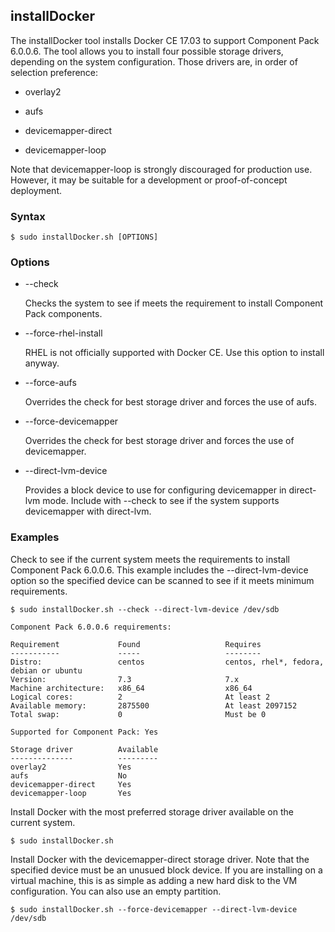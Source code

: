 ## installDocker

The installDocker tool installs Docker CE 17.03 to support Component Pack 6.0.0.6. The tool allows you to install four
possible storage drivers, depending on the system configuration. Those drivers are, in order of selection preference:

* overlay2

* aufs

* devicemapper-direct

* devicemapper-loop

Note that devicemapper-loop is strongly discouraged for production use. However, it may be suitable for a development or
proof-of-concept deployment.

### Syntax

```Shell
$ sudo installDocker.sh [OPTIONS]
```

### Options

* --check

    Checks the system to see if meets the requirement to install Component Pack components.
    
* --force-rhel-install

    RHEL is not officially supported with Docker CE. Use this option to install anyway.
    
* --force-aufs

    Overrides the check for best storage driver and forces the use of aufs.
    
* --force-devicemapper

    Overrides the check for best storage driver and forces the use of devicemapper.
    
* --direct-lvm-device <block device>

    Provides a block device to use for configuring devicemapper in direct-lvm mode.
    Include with --check to see if the system supports devicemapper with direct-lvm.

### Examples

Check to see if the current system meets the requirements to install Component Pack 6.0.0.6. This example includes the 
--direct-lvm-device option so the specified device can be scanned to see if it meets minimum requirements.

```Shell
$ sudo installDocker.sh --check --direct-lvm-device /dev/sdb

Component Pack 6.0.0.6 requirements:

Requirement             Found                   Requires
-----------             -----                   --------
Distro:                 centos                  centos, rhel*, fedora, debian or ubuntu
Version:                7.3                     7.x
Machine architecture:   x86_64                  x86_64
Logical cores:          2                       At least 2
Available memory:       2875500                 At least 2097152
Total swap:             0                       Must be 0

Supported for Component Pack: Yes

Storage driver          Available
--------------          ---------
overlay2                Yes
aufs                    No
devicemapper-direct     Yes
devicemapper-loop       Yes
```

Install Docker with the most preferred storage driver available on the current system.

```Shell
$ sudo installDocker.sh
```

Install Docker with the devicemapper-direct storage driver. Note that the specified device must be an unusued block device.
If you are installing on a virtual machine, this is as simple as adding a new hard disk to the VM configuration. You can also
use an empty partition.

```Shell
$ sudo installDocker.sh --force-devicemapper --direct-lvm-device /dev/sdb
```